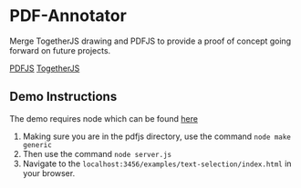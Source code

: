 PDF-Annotator
=============
Merge TogetherJS drawing and PDFJS to provide a proof of concept going forward on future projects.  

[PDFJS](https://github.com/mozilla/pdf.js)
[TogetherJS](https://github.com/mozilla/togetherjs)

Demo Instructions
-----------------
The demo requires node which can be found [here](http://nodejs.org/)
1. Making sure you are in the pdfjs directory, use the command `node make generic`
2. Then use the command `node server.js`
3. Navigate to the `localhost:3456/examples/text-selection/index.html` in your browser.
